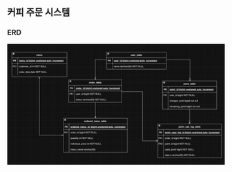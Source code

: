 ## 커피 주문 시스템 

### ERD
![스크린샷 2023-11-14 오후 5.31.29.png](images%2F%EC%8A%A4%ED%81%AC%EB%A6%B0%EC%83%B7%202023-11-14%20%EC%98%A4%ED%9B%84%205.31.29.png)
